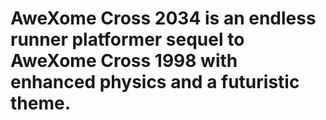# AweXome Cross 2034 is an endless runner platformer sequel to AweXome Cross 1998 with enhanced physics and a futuristic theme.